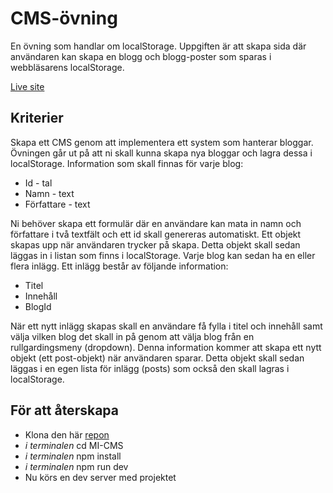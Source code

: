 # CMS-övning

En övning som handlar om localStorage. Uppgiften är att skapa sida där 
användaren kan skapa en blogg och blogg-poster som sparas i webbläsarens localStorage.

[Live site](https://mi-cms.netlify.app/)

## Kriterier

Skapa ett CMS genom att implementera ett system som hanterar bloggar.
Övningen går ut på att ni skall kunna skapa nya bloggar och lagra dessa i localStorage. Information som skall finnas för varje blog:

- Id - tal
- Namn - text
- Författare - text

Ni behöver skapa ett formulär där en användare kan mata in namn och författare i två textfält och
ett id skall genereras automatiskt. Ett objekt skapas upp när användaren trycker på skapa. Detta
objekt skall sedan läggas in i listan som finns i localStorage.
Varje blog kan sedan ha en eller flera inlägg. Ett inlägg består av följande information:

- Titel
- Innehåll
- BlogId

När ett nytt inlägg skapas skall en användare få fylla i titel och innehåll samt välja vilken blog det
skall in på genom att välja blog från en rullgardingsmeny (dropdown). Denna information kommer
att skapa ett nytt objekt (ett post-objekt) när användaren sparar. Detta objekt skall sedan läggas i en
egen lista för inlägg (posts) som också den skall lagras i localStorage.

## För att återskapa

- Klona den här [repon](https://github.com/mikael-johnsson/MI-CMS)
- *i terminalen* cd MI-CMS
- *i terminalen* npm install
- *i terminalen* npm run dev
- Nu körs en dev server med projektet